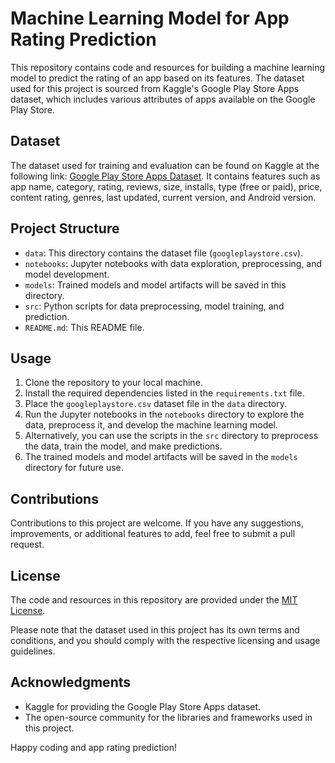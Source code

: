 # Machine Learning Model for App Rating Prediction

This repository contains code and resources for building a machine learning model to predict the rating of an app based on its features. The dataset used for this project is sourced from Kaggle's Google Play Store Apps dataset, which includes various attributes of apps available on the Google Play Store.

## Dataset
The dataset used for training and evaluation can be found on Kaggle at the following link: [Google Play Store Apps Dataset](https://www.kaggle.com/datasets/lava18/google-play-store-apps). It contains features such as app name, category, rating, reviews, size, installs, type (free or paid), price, content rating, genres, last updated, current version, and Android version.

## Project Structure
- `data`: This directory contains the dataset file (`googleplaystore.csv`).
- `notebooks`: Jupyter notebooks with data exploration, preprocessing, and model development.
- `models`: Trained models and model artifacts will be saved in this directory.
- `src`: Python scripts for data preprocessing, model training, and prediction.
- `README.md`: This README file.

## Usage
1. Clone the repository to your local machine.
2. Install the required dependencies listed in the `requirements.txt` file.
3. Place the `googleplaystore.csv` dataset file in the `data` directory.
4. Run the Jupyter notebooks in the `notebooks` directory to explore the data, preprocess it, and develop the machine learning model.
5. Alternatively, you can use the scripts in the `src` directory to preprocess the data, train the model, and make predictions.
6. The trained models and model artifacts will be saved in the `models` directory for future use.

## Contributions
Contributions to this project are welcome. If you have any suggestions, improvements, or additional features to add, feel free to submit a pull request.

## License
The code and resources in this repository are provided under the [MIT License](LICENSE).

Please note that the dataset used in this project has its own terms and conditions, and you should comply with the respective licensing and usage guidelines.

## Acknowledgments
- Kaggle for providing the Google Play Store Apps dataset.
- The open-source community for the libraries and frameworks used in this project.

Happy coding and app rating prediction!
